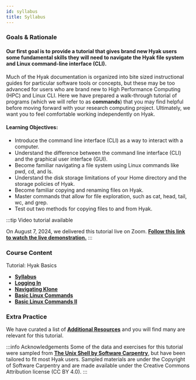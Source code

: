 ```yaml
---
id: syllabus
title: Syllabus
---
```


### Goals & Rationale

#### Our first goal is to provide a tutorial that gives brand new Hyak users some fundamental skills they will need to navigate the Hyak file system and Linux command-line interface (CLI). 

Much of the Hyak documentation is organized into bite sized instructional guides for particular software tools or concepts, but these may be too advanced for users who are brand new to High Performance Computing (HPC) and Linux CLI. Here we have prepared a walk-through tutorial of programs (which we will refer to as **commands**) that you may find helpful before moving forward with your research computing project. Ultimately, we want you to feel comfortable working independently on Hyak.

#### Learning Objectives: 
* Introduce the command line interface (CLI) as a way to interact with a computer.
* Understand the difference between the command line interface (CLI) and the graphical user interface (GUI).
* Become familiar navigating a file system using Linux commands like pwd, cd, and ls.
* Understand the disk storage limitations of your Home directory and the storage policies of Hyak.
* Become familiar copying and renaming files on Hyak. 
* Master commands that allow for file exploration, such as cat, head, tail, wc, and grep.
* Test out two methods for copying files to and from Hyak.


:::tip Video tutorial available

On August 7, 2024, we delivered this tutorial live on Zoom. [**Follow this link to watch the live demonstration.**](https://youtu.be/WqGCJMQhiC0)
:::

### Course Content

Tutorial: Hyak Basics
* [**Syllabus**](https://hyak.uw.edu/docs/hyak101/basics/syllabus)
* [**Logging In**](https://hyak.uw.edu/docs/hyak101/basics/login)
* [**Navigating Klone**](https://hyak.uw.edu/docs/hyak101/basics/system)
* [**Basic Linux Commands**](https://hyak.uw.edu/docs/hyak101/basics/linux)
* [**Basic Linux Commands II**](https://hyak.uw.edu/docs/hyak101/basics/linux-2)

### Extra Practice

We have curated a list of [**Additional Resources**](https://hyak.uw.edu/docs/resources) and you will find many are relevant for this tutorial. 

:::info Acknowledgements
Some of the data and exercises for this tutorial were sampled from [**The Unix Shell by Software Carpentry**](https://swcarpentry.github.io/shell-novice/index.html), but have been tailored to fit most Hyak users. Sampled materials are under the Copyright of Software Carpentry and are made available under the Creative Commons Attribution license (CC BY 4.0).
:::
